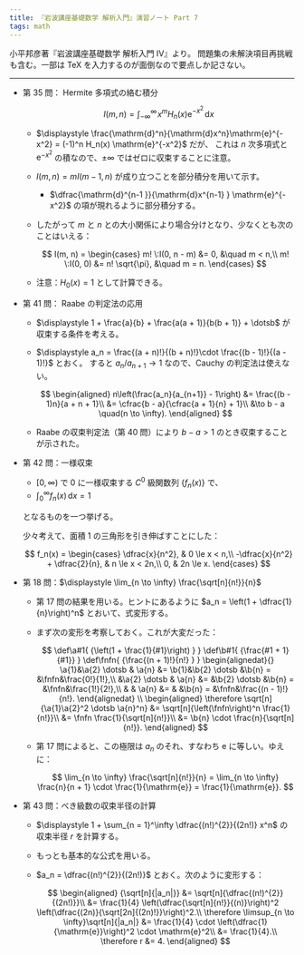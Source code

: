 ```yaml
---
title: 『岩波講座基礎数学 解析入門』演習ノート Part 7
tags: math
---
```


小平邦彦著『岩波講座基礎数学 解析入門 IV』より。
問題集の未解決項目再挑戦も含む。一部は TeX を入力するのが面倒なので要点しか記さない。

----

* 第 35 問： Hermite 多項式の絡む積分

  $$
  I(m, n) = \int_{-\infty}^{\infty}\! x^m H_n(x) \mathrm{e}^{-x^2} \,\mathrm{d}x
  $$

  * $\displaystyle \frac{\mathrm{d}^n}{\mathrm{d}x^n}\mathrm{e}^{-x^2} = (-1)^n H_n(x) \mathrm{e}^{-x^2}$ だが、
    これは $n$ 次多項式と $\mathrm{e}^{-x^2}$ の積なので、$\pm \infty$ ではゼロに収束することに注意。
  * $I(m, n) = mI(m-1, n)$ が成り立つことを部分積分を用いて示す。
    * $\dfrac{\mathrm{d}^{n-1 }}{\mathrm{d}x^{n-1} } \mathrm{e}^{-x^2}$ の項が現れるように部分積分する。
  * したがって $m$ と $n$ との大小関係により場合分けとなり、少なくとも次のことはいえる：

    $$
    I(m, n) = \begin{cases}
    m! \:I(0, n - m) &= 0, &\quad m < n,\\
    m! \:I(0, 0) &= n! \sqrt{\pi}, &\quad m = n.
    \end{cases}
    $$

  * 注意：$H_0(x) = 1$ として計算できる。
* 第 41 問： Raabe の判定法の応用
  * $\displaystyle 1 + \frac{a}{b} + \frac{a(a + 1)}{b(b + 1)} + \dotsb$ が収束する条件を考える。
  * $\displaystyle a_n = \frac{(a + n)!}{(b + n)!}\cdot \frac{(b - 1)!}{(a - 1)!}$ とおく。
    すると $a_n/a_{n+1} \to 1$ なので、Cauchy の判定法は使えない。

    $$
    \begin{aligned}
    n\left(\frac{a_n}{a_{n+1}} - 1\right)
    &= \frac{(b - 1)n}{a + n + 1}\\
    &= \cfrac{b - a}{\cfrac{a + 1}{n} + 1}\\
    &\to b - a \quad(n \to \infty).
    \end{aligned}
    $$

  * Raabe の収束判定法（第 40 問）により $b - a > 1$ のとき収束することが示された。
* 第 42 問：一様収束
  * ${[0, \infty)}$ で 0 に一様収束する $C^0$ 級関数列 $\lbrace f_n(x)\rbrace$ で、
  * $\displaystyle \int_0^\infty f_n(x)\,\mathrm{d}x = 1$

  となるものを一つ挙げる。

  少々考えて、面積 1 の三角形を引き伸ばすことにした：

  $$
  f_n(x) =
  \begin{cases}
  \dfrac{x}{n^2}, & 0 \le x < n,\\
  -\dfrac{x}{n^2} + \dfrac{2}{n}, & n \le x < 2n,\\
  0, & 2n \le x.
  \end{cases}
  $$

* 第 18 問：$\displaystyle \lim_{n \to \infty} \frac{\sqrt[n]{n!}}{n}$
  * 第 17 問の結果を用いる。ヒントにあるように $a_n = \left(1 + \dfrac{1}{n}\right)^n$ とおいて、式変形する。
  * まず次の変形を考察しておく。これが大変だった：

    $$
    \def\a#1{ {\left(1 + \frac{1}{#1}\right) } }
    \def\b#1{ {\frac{#1 + 1}{#1}} }
    \def\fnfn{ {\frac{(n + 1)!}{n!} } }
    \begin{alignedat}{}
    \a{1}&\a{2} \dotsb & \a{n} &= \b{1}&\b{2} \dotsb &\b{n} = &\fnfn&\frac{0!}{1!},\\
         &\a{2} \dotsb & \a{n} &=      &\b{2} \dotsb &\b{n} = &\fnfn&\frac{1!}{2!},\\
         &             & \a{n} &=      &             &\b{n} = &\fnfn&\frac{(n - 1)!}{n!}.
    \end{alignedat}
    \\
    \begin{aligned}
    \therefore \sqrt[n]{\a{1}\a{2}^2 \dotsb \a{n}^n}
    &= \sqrt[n]{\left(\fnfn\right)^n \frac{1}{n!}}\\
    &= \fnfn \frac{1}{\sqrt[n]{n!}}\\
    &= \b{n} \cdot \frac{n}{\sqrt[n]{n!}}.
    \end{aligned}
    $$

  * 第 17 問によると、この極限は $a_n$ のそれ、すなわち $\mathrm{e}$ に等しい。ゆえに：

    $$
    \lim_{n \to \infty} \frac{\sqrt[n]{n!}}{n} = \lim_{n \to \infty} \frac{n}{n + 1} \cdot \frac{1}{\mathrm{e}} = \frac{1}{\mathrm{e}}.
    $$

* 第 43 問：べき級数の収束半径の計算
  * $\displaystyle 1 + \sum_{n = 1}^\infty \dfrac{(n!)^{2}}{(2n!)} x^n$ の収束半径 $r$ を計算する。
  * もっとも基本的な公式を用いる。
  * $a_n = \dfrac{(n!)^{2}}{(2n!)}$ とおく。次のように変形する：

    $$
    \begin{aligned}
    {\sqrt[n]{|a_n|}}
    &= \sqrt[n]{\dfrac{(n!)^{2}}{(2n!)}}\\
    &= \frac{1}{4} \left(\dfrac{\sqrt[n]{n!}}{(n)}\right)^2
      \left(\dfrac{(2n)}{\sqrt[2n]{(2n)!}}\right)^2.\\
    \therefore \limsup_{n \to \infty}\sqrt[n]{|a_n|}
    &= \frac{1}{4} \cdot \left(\dfrac{1}{\mathrm{e}}\right)^2 \cdot \mathrm{e}^2\\
    &= \frac{1}{4}.\\
    \therefore r &= 4.
    \end{aligned}
    $$
